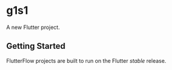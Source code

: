 # g1s1

A new Flutter project.

## Getting Started

FlutterFlow projects are built to run on the Flutter _stable_ release.
